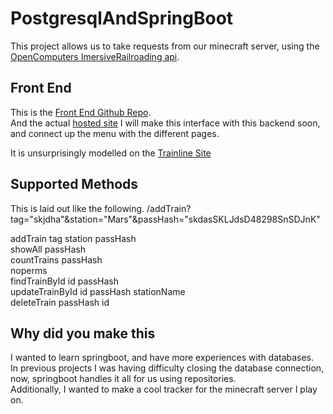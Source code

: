 # PostgresqlAndSpringBoot
This project allows us to take requests from our minecraft server, using the [OpenComputers ImersiveRailroading api](https://github.com/TeamOpenIndustry/ImmersiveRailroading/wiki/Open-Computers).

## Front End
This is the [Front End Github Repo](https://github.com/etelan/TrainBlock-Site).  
And the actual [hosted site](https://alexisbaker.uk/TrainBlock-Site/)
I will make this interface with this backend soon, and connect up the menu with the different pages.

It is unsurprisingly modelled on the [Trainline Site](https://www.thetrainline.com/)

## Supported Methods

This is laid out like the following. 
/addTrain?tag="skjdha"&station="Mars"&passHash="skdasSKLJdsD48298SnSDJnK"

addTrain tag station passHash  
showAll passHash  
countTrains passHash  
noperms  
findTrainById id passHash  
updateTrainById id passHash stationName  
deleteTrain passHash id  

## Why did you make this 
I wanted to learn springboot, and have more experiences with databases.  
In previous projects I was having difficulty closing the database connection, now, springboot handles it all for us using repositories.  
Additionally, I wanted to make a cool tracker for the minecraft server I play on.
